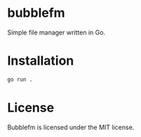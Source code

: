 # bubblefm
Simple file manager written in Go.

# Installation

```bash
go run . 
```

# License
Bubblefm is licensed under the MIT license.
